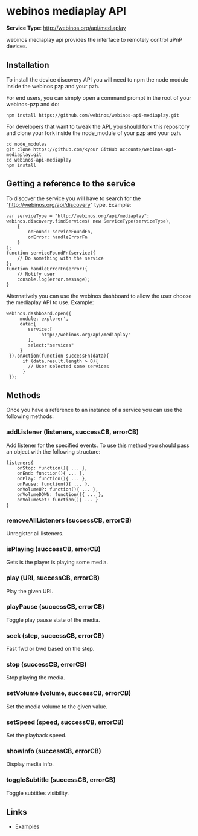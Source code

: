 # webinos mediaplay API #

**Service Type**: http://webinos.org/api/mediaplay

webinos mediaplay api provides the interface to remotely control uPnP devices.

## Installation ##

To install the device discovery API you will need to npm the node module inside the webinos pzp and your pzh.

For end users, you can simply open a command prompt in the root of your webinos-pzp and do: 

	npm install https://github.com/webinos/webinos-api-mediaplay.git

For developers that want to tweak the API, you should fork this repository and clone your fork inside the node_module of your pzp and your pzh.

	cd node_modules
	git clone https://github.com/<your GitHub account>/webinos-api-mediaplay.git
	cd webinos-api-mediaplay
	npm install


## Getting a reference to the service ##

To discover the service you will have to search for the "http://webinos.org/api/discovery" type. Example:

	var serviceType = "http://webinos.org/api/mediaplay";
	webinos.discovery.findServices( new ServiceType(serviceType), 
		{ 
			onFound: serviceFoundFn, 
			onError: handleErrorFn
		}
	);
	function serviceFoundFn(service){
		// Do something with the service
	};
	function handleErrorFn(error){
		// Notify user
		console.log(error.message);
	}

Alternatively you can use the webinos dashboard to allow the user choose the mediaplay API to use. Example:
 	
	webinos.dashboard.open({
         module:'explorer',
	     data:{
         	service:[
            	'http://webinos.org/api/mediaplay'
         	],
            select:"services"
         }
     }).onAction(function successFn(data){
		  if (data.result.length > 0){
			// User selected some services
		  }
	 });

## Methods ##

Once you have a reference to an instance of a service you can use the following methods:

### addListener (listeners, successCB, errorCB) 

Add listener for the specified events. To use this method you should pass an object with the following structure:

	listeners{
		onStop: function(){ ... },
		onEnd: function(){ ... },
		onPlay: function(){ ... },
		onPause: function(){ ... },
		onVolumeUP: function(){ ... },
		onVolumeDOWN: function(){ ... },
		onVolumeSet: function(){ ... }
	}


### removeAllListeners (successCB, errorCB) 

Unregister all listeners.

### isPlaying (successCB, errorCB) 

Gets is the player is playing some media.

### play (URI, successCB, errorCB)

Play the given URI.

### playPause (successCB, errorCB) 

Toggle play pause state of the media.

### seek (step, successCB, errorCB)

Fast fwd or bwd based on the step.

### stop (successCB, errorCB)

Stop playing the media.

### setVolume (volume, successCB, errorCB)

Set the media volume to the given value. 

### setSpeed (speed, successCB, errorCB)

Set the playback speed.

### showInfo (successCB, errorCB)

Display media info.

### toggleSubtitle (successCB, errorCB)

Toggle subtitles visibility.
 

## Links ##

- [Examples](https://github.com/webinos/webinos-api-mediaplay/wiki/Examples)

